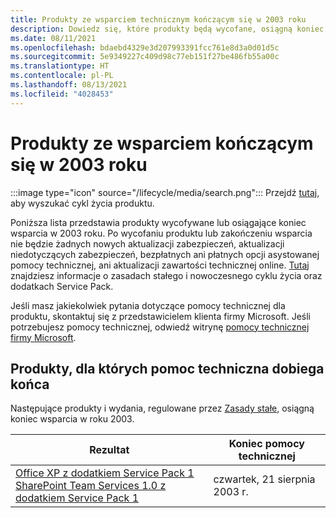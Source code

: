 ```yaml
---
title: Produkty ze wsparciem technicznym kończącym się w 2003 roku
description: Dowiedz się, które produkty będą wycofane, osiągną koniec wsparcia technicznego lub przejdą ze wsparcia podstawowego do dodatkowego w 2003 roku.
ms.date: 08/11/2021
ms.openlocfilehash: bdaebd4329e3d207993391fcc761e8d3a0d01d5c
ms.sourcegitcommit: 5e9349227c409d98c77eb151f27be486fb55a00c
ms.translationtype: HT
ms.contentlocale: pl-PL
ms.lasthandoff: 08/13/2021
ms.locfileid: "4028453"
---
```

# <a name="products-ending-support-in-2003"></a>Produkty ze wsparciem kończącym się w 2003 roku

:::image type="icon" source="/lifecycle/media/search.png":::
Przejdź [tutaj](/lifecycle/products/), aby wyszukać cykl życia produktu.

Poniższa lista przedstawia produkty wycofywane lub osiągające koniec wsparcia w 2003 roku. Po wycofaniu produktu lub zakończeniu wsparcia nie będzie żadnych nowych aktualizacji zabezpieczeń, aktualizacji niedotyczących zabezpieczeń, bezpłatnych ani płatnych opcji asystowanej pomocy technicznej, ani aktualizacji zawartości technicznej online. [Tutaj](/lifecycle/overview/product-end-of-support-overview) znajdziesz informacje o zasadach stałego i nowoczesnego cyklu życia oraz dodatkach Service Pack.

Jeśli masz jakiekolwiek pytania dotyczące pomocy technicznej dla produktu, skontaktuj się z przedstawicielem klienta firmy Microsoft. Jeśli potrzebujesz pomocy technicznej, odwiedź witrynę [pomocy technicznej firmy Microsoft](https://support.microsoft.com/contactus/?ws=support).





## <a name="products-reaching-end-of-support"></a>Produkty, dla których pomoc techniczna dobiega końca

Następujące produkty i wydania, regulowane przez [Zasady stałe](/lifecycle/policies/fixed), osiągną koniec wsparcia w roku 2003.

| Rezultat | Koniec pomocy technicznej |
| --- | --- |
| [Office XP z dodatkiem Service Pack 1](/lifecycle/products/office-xp?branch=live)<br>[SharePoint Team Services 1.0 z dodatkiem Service Pack 1](/lifecycle/products/sharepoint-team-services-10?branch=live)<br> | czwartek, 21 sierpnia 2003 r. |


